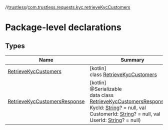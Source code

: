 //[trustless](../../index.md)/[com.trustless.requests.kyc.retrieveKycCustomers](index.md)

# Package-level declarations

## Types

| Name | Summary |
|---|---|
| [RetrieveKycCustomers](-retrieve-kyc-customers/index.md) | [kotlin]<br>class [RetrieveKycCustomers](-retrieve-kyc-customers/index.md) |
| [RetrieveKycCustomersResponse](-retrieve-kyc-customers-response/index.md) | [kotlin]<br>@Serializable<br>data class [RetrieveKycCustomersResponse](-retrieve-kyc-customers-response/index.md)(val KycId: [String](https://kotlinlang.org/api/latest/jvm/stdlib/kotlin/-string/index.html)? = null, val CustomerId: [String](https://kotlinlang.org/api/latest/jvm/stdlib/kotlin/-string/index.html)? = null, val UserId: [String](https://kotlinlang.org/api/latest/jvm/stdlib/kotlin/-string/index.html)? = null) |
